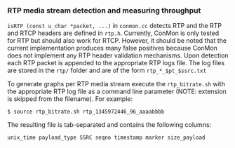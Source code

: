 ### RTP media stream detection and measuring throughput

`isRTP (const u_char *packet, ...)` in `conmon.cc` detects RTP and
the RTP and RTCP headers are defined in `rtp.h`. Currently, ConMon is only
tested for RTP but should also work for RTCP. However, it should be noted
that the current implementation produces many false positives because ConMon
does not implement any RTP header validation mechanisms. Upon detection 
each RTP packet is appended to the appropriate RTP logs file. The log 
files are stored in the `rtp/` folder and are of the form 
`rtp_*_$pt_$ssrc.txt`

To generate graphs per RTP media stream execute the `rtp_bitrate.sh` with
the appropriate RTP log file as a command line parameter (NOTE: extension
is skipped from the filename). For example:
```
$ source rtp_bitrate.sh rtp_1345972446_96_aaaabbbb
```

The resulting file is tab-separated and contains the following columns:
```
unix_time payload_type SSRC seqno timestamp marker size_payload
```